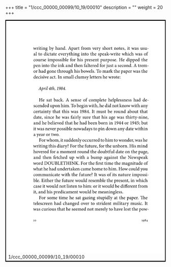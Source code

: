 +++
title = "1/ccc_00000_00099/10_19/00010"
description = ""
weight = 20
+++

<table style="border:2px solid black;max-width:800px;max-height:800px;" 
><tr><td>
<img class="center-fit-jpg"
src="/jpg_/out_jpg_1984__010.jpg">
1/ccc_00000_00099/10_19/00010
</img></td></tr></table>
